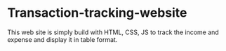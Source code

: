 # Transaction-tracking-website
This web site is simply build with HTML, CSS, JS to track the income and expense and display it in table format.
